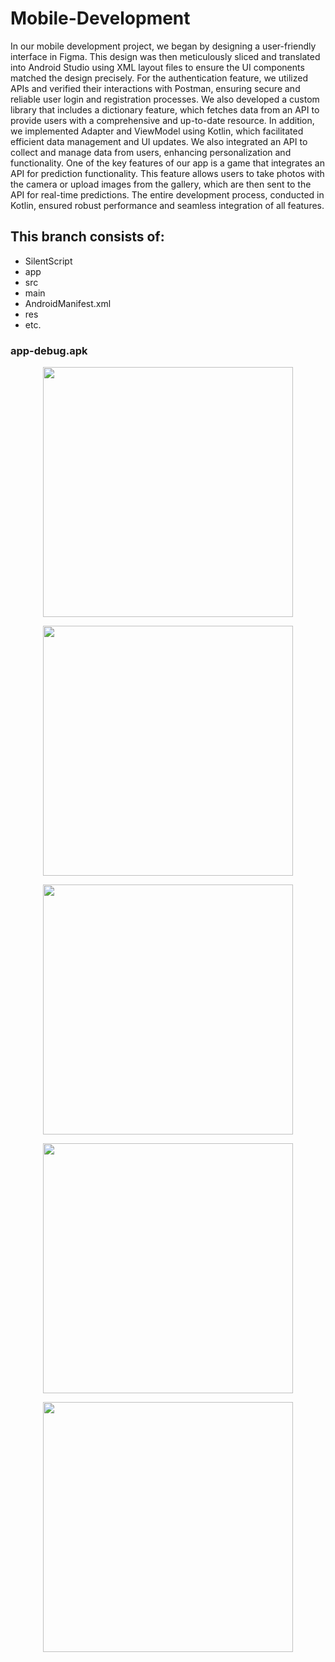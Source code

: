 # Mobile-Development

In our mobile development project, we began by designing a user-friendly interface in Figma. This design was then meticulously sliced and translated into Android Studio using XML layout files to ensure the UI components matched the design precisely. For the authentication feature, we utilized APIs and verified their interactions with Postman, ensuring secure and reliable user login and registration processes. We also developed a custom library that includes a dictionary feature, which fetches data from an API to provide users with a comprehensive and up-to-date resource. In addition, we implemented Adapter and ViewModel using Kotlin, which facilitated efficient data management and UI updates. We also integrated an API to collect and manage data from users, enhancing personalization and functionality. One of the key features of our app is a game that integrates an API for prediction functionality. This feature allows users to take photos with the camera or upload images from the gallery, which are then sent to the API for real-time predictions. The entire development process, conducted in Kotlin, ensured robust performance and seamless integration of all features.

## This branch consists of:

* SilentScript
* app
* src
* main
* AndroidManifest.xml
* res
* etc.

### app-debug.apk

<p align="center">
  <img align="center" width="400" src="![app1](https://github.com/capstone-silent-script/C241-PS108/assets/113133813/1b8e886d-6597-4722-8ef8-1ee4e3d47698)" />
</p>

<p align="center">
  <img align="center" width="400" src="![app5](https://github.com/capstone-silent-script/C241-PS108/assets/113133813/d1f358d4-b9a9-4baa-9682-6b00dde27cc7)" />
</p>

<p align="center">
  <img align="center" width="400" src="![app2](https://github.com/capstone-silent-script/C241-PS108/assets/113133813/3bc71798-d648-40ce-a093-3e9ee9558672)" />
</p>

<p align="center">
  <img align="center" width="400" src="![app4](https://github.com/capstone-silent-script/C241-PS108/assets/113133813/bced52fc-54f8-4d15-9140-49eb3964f8c3)" />
</p>

<p align="center">
  <img align="center" width="400" src="![app3](https://github.com/capstone-silent-script/C241-PS108/assets/113133813/db75edbb-fa23-4bf2-8b60-de09eb0a695f)" />
</p>







